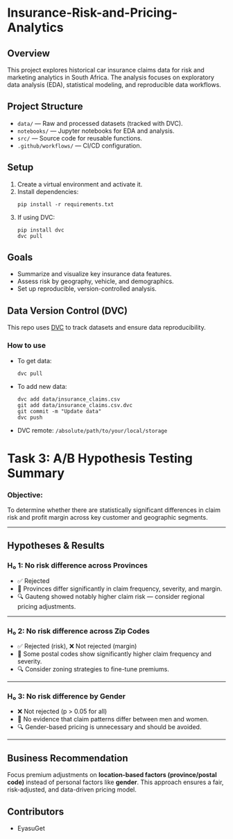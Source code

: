 # Insurance-Risk-and-Pricing-Analytics

## Overview
This project explores historical car insurance claims data for risk and marketing analytics in South Africa. The analysis focuses on exploratory data analysis (EDA), statistical modeling, and reproducible data workflows.

## Project Structure
- `data/` — Raw and processed datasets (tracked with DVC).
- `notebooks/` — Jupyter notebooks for EDA and analysis.
- `src/` — Source code for reusable functions.
- `.github/workflows/` — CI/CD configuration.

## Setup
1. Create a virtual environment and activate it.
2. Install dependencies:
   ```
   pip install -r requirements.txt
   ```
3. If using DVC:
   ```
   pip install dvc
   dvc pull
   ```

## Goals
- Summarize and visualize key insurance data features.
- Assess risk by geography, vehicle, and demographics.
- Set up reproducible, version-controlled analysis.

## Data Version Control (DVC)

This repo uses [DVC](https://dvc.org/) to track datasets and ensure data reproducibility.

### How to use

- To get data:  
  ```
  dvc pull
  ```
- To add new data:  
  ```
  dvc add data/insurance_claims.csv
  git add data/insurance_claims.csv.dvc
  git commit -m "Update data"
  dvc push
  ```
- DVC remote: `/absolute/path/to/your/local/storage`


# Task 3: A/B Hypothesis Testing Summary

### Objective:
To determine whether there are statistically significant differences in claim risk and profit margin across key customer and geographic segments.

---

## Hypotheses & Results

### H₀ 1: No risk difference across Provinces
- ✅ Rejected
- 📌 Provinces differ significantly in claim frequency, severity, and margin.
- 🔍 Gauteng showed notably higher claim risk — consider regional pricing adjustments.

---

### H₀ 2: No risk difference across Zip Codes
- ✅ Rejected (risk), ❌ Not rejected (margin)
- 📌 Some postal codes show significantly higher claim frequency and severity.
- 🔍 Consider zoning strategies to fine-tune premiums.

---

### H₀ 3: No risk difference by Gender
- ❌ Not rejected (p > 0.05 for all)
- 📌 No evidence that claim patterns differ between men and women.
- 🔍 Gender-based pricing is unnecessary and should be avoided.

---

## Business Recommendation

Focus premium adjustments on **location-based factors (province/postal code)** instead of personal factors like **gender**. This approach ensures a fair, risk-adjusted, and data-driven pricing model.


## Contributors
- EyasuGet

